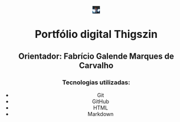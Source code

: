 <!DOCTYPE html>
<html lang="en">
<head>
    <meta charset="UTF-8">
    <meta name="viewport" content="width=device-width, initial-scale=1.0">
</head>
<body>
    <div style="text-align:center;">
        <img align="center" width="20px" src="/mgt/thigsPics.jpeg" alt="Pic"/> 
        <h1 align="center">Portfólio digital Thigszin</h1>
        <h2 align="center">Orientador: Fabrício Galende Marques de Carvalho</h2>
        <h3 align="center">Tecnologias utilizadas:</h3>
        <ul>
            <li>Git</li>
            <li>GitHub</li>
            <li>HTML</li>
            <li>Markdown</li>
        </ul>
    </div>
</body>
</html>